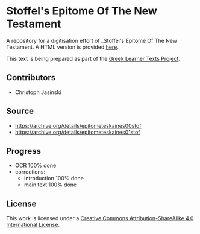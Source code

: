 # Stoffel's Epitome Of The New Testament

A repository for a digitisation effort of _Stoffel's Epitome Of The New Testament. A HTML version is provided [here](https://sleeptillseven.github.io/stoffel-an-epitome-of-the-new-testament/).

This text is being prepared as part of the [Greek Learner Texts Project](https://greek-learner-texts.org/).

## Contributors

* Christoph Jasinski

## Source

* https://archive.org/details/epitometeskaines00stof
* https://archive.org/details/epitometeskaines01stof

## Progress

* OCR 100% done
* corrections:
   * introduction 100% done
   * main text 100% done

## License

This work is licensed under a [Creative Commons Attribution-ShareAlike 4.0 International License](http://creativecommons.org/licenses/by-sa/4.0/).
